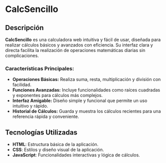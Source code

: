 # CalcSencillo

## Descripción

**CalcSencillo** es una calculadora web intuitiva y fácil de usar, diseñada para realizar cálculos básicos y avanzados con eficiencia. Su interfaz clara y directa facilita la realización de operaciones matemáticas diarias sin complicaciones.

### **Características Principales:**

- **Operaciones Básicas:** Realiza suma, resta, multiplicación y división con facilidad.
- **Funciones Avanzadas:** Incluye funcionalidades como raíces cuadradas y exponentes para cálculos más complejos.
- **Interfaz Amigable:** Diseño simple y funcional que permite un uso intuitivo y rápido.
- **Historial de Cálculos:** Guarda y muestra los cálculos recientes para una referencia rápida y conveniente.

## Tecnologías Utilizadas

- **HTML**: Estructura básica de la aplicación.
- **CSS**: Estilos y diseño visual de la aplicación.
- **JavaScript**: Funcionalidades interactivas y lógica de cálculos.
